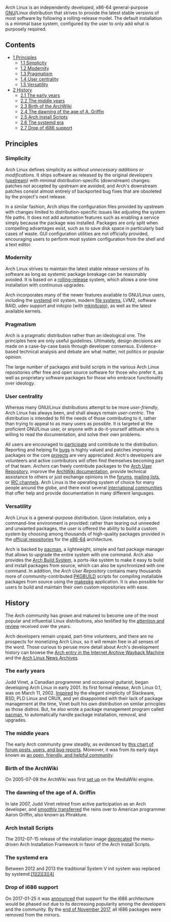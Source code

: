 Arch Linux is an independently developed, x86-64 general-purpose [GNU](/index.php/GNU "GNU")/Linux distribution that strives to provide the latest stable versions of most software by following a rolling-release model. The default installation is a minimal base system, configured by the user to only add what is purposely required.

## Contents

*   [1 Principles](#Principles)
    *   [1.1 Simplicity](#Simplicity)
    *   [1.2 Modernity](#Modernity)
    *   [1.3 Pragmatism](#Pragmatism)
    *   [1.4 User centrality](#User_centrality)
    *   [1.5 Versatility](#Versatility)
*   [2 History](#History)
    *   [2.1 The early years](#The_early_years)
    *   [2.2 The middle years](#The_middle_years)
    *   [2.3 Birth of the ArchWiki](#Birth_of_the_ArchWiki)
    *   [2.4 The dawning of the age of A. Griffin](#The_dawning_of_the_age_of_A._Griffin)
    *   [2.5 Arch Install Scripts](#Arch_Install_Scripts)
    *   [2.6 The systemd era](#The_systemd_era)
    *   [2.7 Drop of i686 support](#Drop_of_i686_support)

## Principles

### Simplicity

Arch Linux defines simplicity as *without unnecessary additions or modifications*. It ships software as released by the original developers ([upstream](https://en.wikipedia.org/wiki/Upstream_(software_development) "wikipedia:Upstream (software development)")) with minimal distribution-specific (downstream) changes: patches not accepted by upstream are avoided, and Arch's downstream patches consist almost entirely of backported bug fixes that are obsoleted by the project's next release.

In a similar fashion, Arch ships the configuration files provided by upstream with changes limited to distribution-specific issues like adjusting the system file paths. It does not add automation features such as enabling a service simply because the package was installed. Packages are only split when compelling advantages exist, such as to save disk space in particularly bad cases of waste. GUI configuration utilities are not officially provided, encouraging users to perform most system configuration from the shell and a text editor.

### Modernity

Arch Linux strives to maintain the latest stable release versions of its software as long as systemic package breakage can be reasonably avoided. It is based on a [rolling-release](https://en.wikipedia.org/wiki/Rolling_release "wikipedia:Rolling release") system, which allows a one-time installation with continuous upgrades.

Arch incorporates many of the newer features available to GNU/Linux users, including the [systemd](/index.php/Systemd "Systemd") init system, modern [file systems](/index.php/File_systems "File systems"), LVM2, software RAID, udev support and initcpio (with [mkinitcpio](/index.php/Mkinitcpio "Mkinitcpio")), as well as the latest available kernels.

### Pragmatism

Arch is a pragmatic distribution rather than an ideological one. The principles here are only useful guidelines. Ultimately, design decisions are made on a case-by-case basis through developer consensus. Evidence-based technical analysis and debate are what matter, not politics or popular opinion.

The large number of packages and build scripts in the various Arch Linux repositories offer free and open source software for those who prefer it, as well as proprietary software packages for those who embrace functionality over ideology.

### User centrality

Whereas many GNU/Linux distributions attempt to be more *user-friendly*, Arch Linux has always been, and shall always remain *user-centric*. The distribution is intended to fill the needs of those contributing to it, rather than trying to appeal to as many users as possible. It is targeted at the proficient GNU/Linux user, or anyone with a do-it-yourself attitude who is willing to read the documentation, and solve their own problems.

All users are encouraged to [participate](/index.php/Getting_involved "Getting involved") and contribute to the distribution. Reporting and helping fix [bugs](https://bugs.archlinux.org/) is highly valued and patches improving packages or the core [projects](https://projects.archlinux.org/) are very appreciated: Arch's developers are volunteers and active contributors will often find themselves becoming part of that team. *Archers* can freely contribute packages to the [Arch User Repository](/index.php/Arch_User_Repository "Arch User Repository"), improve the [ArchWiki documentation](/index.php/Main_page "Main page"), provide technical assistance to others or just exchange opinions in the [forums](https://bbs.archlinux.org/), [mailing lists](https://mailman.archlinux.org/mailman/listinfo/), or [IRC channels](/index.php/IRC_channels "IRC channels"). Arch Linux is the operating system of choice for many people around the globe, and there exist several [international communities](/index.php/International_communities "International communities") that offer help and provide documentation in many different languages.

### Versatility

Arch Linux is a general-purpose distribution. Upon installation, only a command-line environment is provided: rather than tearing out unneeded and unwanted packages, the user is offered the ability to build a custom system by choosing among thousands of high-quality packages provided in the [official repositories](/index.php/Official_repositories "Official repositories") for the [x86-64](https://en.wikipedia.org/wiki/x86-64 "wikipedia:x86-64") architecture.

Arch is backed by [pacman](/index.php/Pacman "Pacman"), a lightweight, simple and fast package manager that allows to upgrade the entire system with one command. Arch also provides the [Arch Build System](/index.php/Arch_Build_System "Arch Build System"), a ports-like system to make it easy to build and install packages from source, which can also be synchronized with one command. In addition, the *Arch User Repository* contains many thousands more of community-contributed [PKGBUILD](/index.php/PKGBUILD "PKGBUILD") scripts for compiling installable packages from source using the [makepkg](/index.php/Makepkg "Makepkg") application. It is also possible for users to build and maintain their own custom repositories with ease.

## History

The Arch community has grown and matured to become one of the most popular and influential Linux distributions, also testified by the [attention and review](/index.php/Arch_Linux_press_coverage "Arch Linux press coverage") received over the years.

Arch developers remain unpaid, part-time volunteers, and there are no prospects for monetizing Arch Linux, so it will remain free in all senses of the word. Those curious to peruse more detail about Arch's development history can browse the [Arch entry in the Internet Archive Wayback Machine](http://web.archive.org/web/*/archlinux.org) and the [Arch Linux News Archives](https://www.archlinux.org/news/).

### The early years

Judd Vinet, a Canadian programmer and occasional guitarist, began developing Arch Linux in early 2001\. Its first formal release, Arch Linux 0.1, was on March 11, 2002\. [Inspired](https://distrowatch.com/dwres.php?resource=interview-arch) by the elegant simplicity of Slackware, BSD, PLD Linux and CRUX, and yet disappointed with their lack of package management at the time, Vinet built his own distribution on similar principles as those distros. But, he also wrote a package management program called [pacman](/index.php/Pacman "Pacman"), to automatically handle package installation, removal, and upgrades.

### The middle years

The early Arch community grew steadily, as evidenced by [this chart of forum posts, users, and bug reports](/index.php/File:Archstats2002-2011.png "File:Archstats2002-2011.png"). Moreover, it was from its early days known as [an open, friendly, and helpful community](http://www.osnews.com/story/4827).

### Birth of the ArchWiki

On 2005-07-08 the ArchWiki was first [set up](/index.php/ArchWiki:About#History "ArchWiki:About") on the MediaWiki engine.

### The dawning of the age of A. Griffin

In late 2007, Judd Vinet retired from active participation as an Arch developer, and [smoothly transferred](https://bbs.archlinux.org/viewtopic.php?id=38024) the reins over to American programmer Aaron Griffin, also known as Phrakture.

### Arch Install Scripts

The 2012-07-15 release of the installation image [deprecated](https://www.archlinux.org/news/install-media-20120715-released/) the menu-driven Arch Installation Framework in favor of the Arch Install Scripts.

### The systemd era

Between 2012 and 2013 the traditional System V init system was replaced by systemd.[[1]](https://www.archlinux.org/news/install-medium-20121006-introduces-systemd/)[[2]](https://www.archlinux.org/news/systemd-is-now-the-default-on-new-installations/)[[3]](https://www.archlinux.org/news/end-of-initscripts-support/)[[4]](https://www.archlinux.org/news/final-sysvinit-deprecation-warning/)

### Drop of i686 support

On 2017-01-25 it was [announced](https://www.archlinux.org/news/phasing-out-i686-support/) that support for the i686 architecture would be phased out due to its decreasing popularity among the developers and the community. By the [end of November 2017](https://www.archlinux.org/news/the-end-of-i686-support/), all i686 packages were removed from the mirrors.